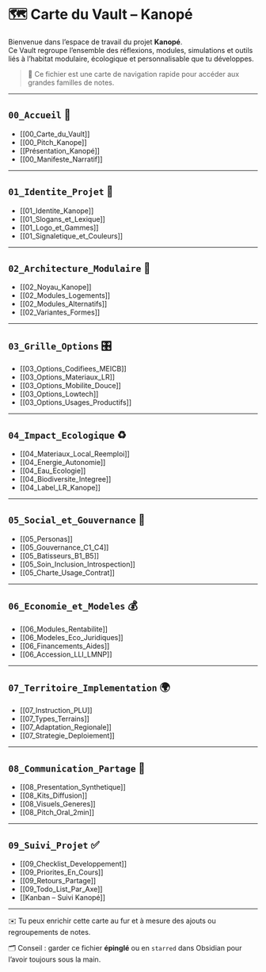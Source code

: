 # 🗺️ Carte du Vault – Kanopé

Bienvenue dans l’espace de travail du projet **Kanopé**.  
Ce Vault regroupe l’ensemble des réflexions, modules, simulations et outils liés à l’habitat modulaire, écologique et personnalisable que tu développes.

> 🧭 Ce fichier est une carte de navigation rapide pour accéder aux grandes familles de notes.

---

## `00_Accueil` 🏡

- [[00_Carte_du_Vault]]
- [[00_Pitch_Kanope]]
- [[Présentation_Kanopé]]
- [[00_Manifeste_Narratif]]

---

## `01_Identite_Projet` 🌳

- [[01_Identite_Kanope]]
- [[01_Slogans_et_Lexique]]
- [[01_Logo_et_Gammes]]
- [[01_Signaletique_et_Couleurs]]

---

## `02_Architecture_Modulaire` 🧱

- [[02_Noyau_Kanope]]
- [[02_Modules_Logements]]
- [[02_Modules_Alternatifs]]
- [[02_Variantes_Formes]]

---

## `03_Grille_Options` 🎛️

- [[03_Options_Codifiees_MEICB]]
- [[03_Options_Materiaux_LR]]
- [[03_Options_Mobilite_Douce]]
- [[03_Options_Lowtech]]
- [[03_Options_Usages_Productifs]]

---

## `04_Impact_Ecologique` ♻️

- [[04_Materiaux_Local_Reemploi]]
- [[04_Energie_Autonomie]]
- [[04_Eau_Ecologie]]
- [[04_Biodiversite_Integree]]
- [[04_Label_LR_Kanope]]

---

## `05_Social_et_Gouvernance` 👥

- [[05_Personas]]
- [[05_Gouvernance_C1_C4]]
- [[05_Batisseurs_B1_B5]]
- [[05_Soin_Inclusion_Introspection]]
- [[05_Charte_Usage_Contrat]]

---

## `06_Economie_et_Modeles` 💰

- [[06_Modules_Rentabilite]]
- [[06_Modeles_Eco_Juridiques]]
- [[06_Financements_Aides]]
- [[06_Accession_LLI_LMNP]]

---

## `07_Territoire_Implementation` 🌍

- [[07_Instruction_PLU]]
- [[07_Types_Terrains]]
- [[07_Adaptation_Regionale]]
- [[07_Strategie_Deploiement]]

---

## `08_Communication_Partage` 📣

- [[08_Presentation_Synthetique]]
- [[08_Kits_Diffusion]]
- [[08_Visuels_Generes]]
- [[08_Pitch_Oral_2min]]

---

## `09_Suivi_Projet` ✅

- [[09_Checklist_Developpement]]
- [[09_Priorites_En_Cours]]
- [[09_Retours_Partage]]
- [[09_Todo_List_Par_Axe]]
- [[Kanban – Suivi Kanopé]]

---

✉️ Tu peux enrichir cette carte au fur et à mesure des ajouts ou regroupements de notes.

🗂️ Conseil : garder ce fichier **épinglé** ou en `starred` dans Obsidian pour l’avoir toujours sous la main.
